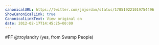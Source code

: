 ```yaml
---
canonicalURL: https://twitter.com/jmjordan/status/170519221019754496
ShowCanonicalLink: true
CanonicalLinkText: View original on
date: 2012-02-17T14:45:25+00:00
---
```

#FF @troylandry (yes, from Swamp People)
